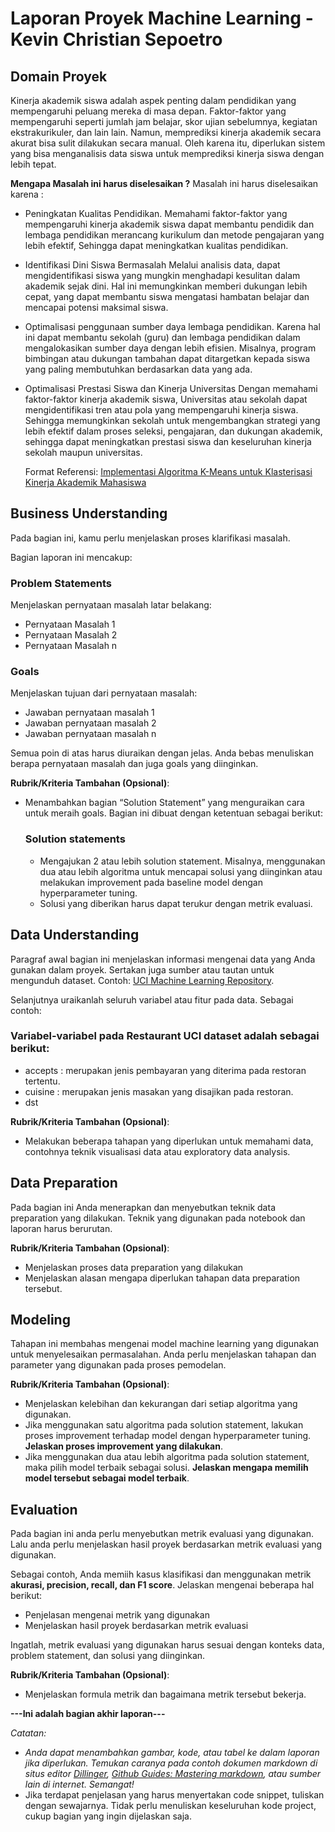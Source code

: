 # Laporan Proyek Machine Learning - Kevin Christian Sepoetro

## Domain Proyek

Kinerja akademik siswa adalah aspek penting dalam pendidikan yang mempengaruhi peluang mereka di masa depan. Faktor-faktor yang mempengaruhi seperti jumlah jam belajar, skor ujian sebelumnya, kegiatan ekstrakurikuler, dan lain lain. Namun, memprediksi kinerja akademik secara akurat bisa sulit dilakukan secara manual. Oleh karena itu, diperlukan sistem yang bisa menganalisis data siswa untuk memprediksi kinerja siswa dengan lebih tepat.

**Mengapa Masalah ini harus diselesaikan ?**
Masalah ini harus diselesaikan karena :
- Peningkatan Kualitas Pendidikan.
Memahami faktor-faktor yang mempengaruhi kinerja akademik siswa dapat membantu pendidik dan lembaga pendidikan merancang kurikulum dan metode pengajaran yang lebih efektif, Sehingga dapat meningkatkan kualitas pendidikan.
- Identifikasi Dini Siswa Bermasalah
Melalui analisis data, dapat mengidentifikasi siswa yang mungkin menghadapi kesulitan dalam akademik sejak dini. Hal ini memungkinkan memberi dukungan lebih cepat, yang dapat membantu siswa mengatasi hambatan belajar dan mencapai potensi maksimal siswa.
- Optimalisasi penggunaan sumber daya lembaga pendidikan.
Karena hal ini dapat membantu sekolah (guru) dan lembaga pendidikan dalam mengalokasikan sumber daya dengan lebih efisien. Misalnya, program bimbingan atau dukungan tambahan dapat ditargetkan kepada siswa yang paling membutuhkan berdasarkan data yang ada.
- Optimalisasi Prestasi Siswa dan Kinerja Universitas
Dengan memahami faktor-faktor kinerja akademik siswa, Universitas atau sekolah dapat mengidentifikasi tren atau pola yang mempengaruhi kinerja siswa. Sehingga memungkinkan sekolah untuk mengembangkan strategi yang lebih efektif dalam proses seleksi, pengajaran, dan dukungan akademik, sehingga dapat meningkatkan prestasi siswa dan keseluruhan kinerja sekolah maupun universitas.

  Format Referensi: [Implementasi Algoritma K-Means untuk Klasterisasi Kinerja Akademik Mahasiswa](https://j-ptiik.ub.ac.id/index.php/j-ptiik/article/view/1571/568) 

## Business Understanding

Pada bagian ini, kamu perlu menjelaskan proses klarifikasi masalah.

Bagian laporan ini mencakup:

### Problem Statements

Menjelaskan pernyataan masalah latar belakang:
- Pernyataan Masalah 1
- Pernyataan Masalah 2
- Pernyataan Masalah n

### Goals

Menjelaskan tujuan dari pernyataan masalah:
- Jawaban pernyataan masalah 1
- Jawaban pernyataan masalah 2
- Jawaban pernyataan masalah n

Semua poin di atas harus diuraikan dengan jelas. Anda bebas menuliskan berapa pernyataan masalah dan juga goals yang diinginkan.

**Rubrik/Kriteria Tambahan (Opsional)**:
- Menambahkan bagian “Solution Statement” yang menguraikan cara untuk meraih goals. Bagian ini dibuat dengan ketentuan sebagai berikut: 

    ### Solution statements
    - Mengajukan 2 atau lebih solution statement. Misalnya, menggunakan dua atau lebih algoritma untuk mencapai solusi yang diinginkan atau melakukan improvement pada baseline model dengan hyperparameter tuning.
    - Solusi yang diberikan harus dapat terukur dengan metrik evaluasi.

## Data Understanding
Paragraf awal bagian ini menjelaskan informasi mengenai data yang Anda gunakan dalam proyek. Sertakan juga sumber atau tautan untuk mengunduh dataset. Contoh: [UCI Machine Learning Repository](https://archive.ics.uci.edu/ml/datasets/Restaurant+%26+consumer+data).

Selanjutnya uraikanlah seluruh variabel atau fitur pada data. Sebagai contoh:  

### Variabel-variabel pada Restaurant UCI dataset adalah sebagai berikut:
- accepts : merupakan jenis pembayaran yang diterima pada restoran tertentu.
- cuisine : merupakan jenis masakan yang disajikan pada restoran.
- dst

**Rubrik/Kriteria Tambahan (Opsional)**:
- Melakukan beberapa tahapan yang diperlukan untuk memahami data, contohnya teknik visualisasi data atau exploratory data analysis.

## Data Preparation
Pada bagian ini Anda menerapkan dan menyebutkan teknik data preparation yang dilakukan. Teknik yang digunakan pada notebook dan laporan harus berurutan.

**Rubrik/Kriteria Tambahan (Opsional)**: 
- Menjelaskan proses data preparation yang dilakukan
- Menjelaskan alasan mengapa diperlukan tahapan data preparation tersebut.

## Modeling
Tahapan ini membahas mengenai model machine learning yang digunakan untuk menyelesaikan permasalahan. Anda perlu menjelaskan tahapan dan parameter yang digunakan pada proses pemodelan.

**Rubrik/Kriteria Tambahan (Opsional)**: 
- Menjelaskan kelebihan dan kekurangan dari setiap algoritma yang digunakan.
- Jika menggunakan satu algoritma pada solution statement, lakukan proses improvement terhadap model dengan hyperparameter tuning. **Jelaskan proses improvement yang dilakukan**.
- Jika menggunakan dua atau lebih algoritma pada solution statement, maka pilih model terbaik sebagai solusi. **Jelaskan mengapa memilih model tersebut sebagai model terbaik**.

## Evaluation
Pada bagian ini anda perlu menyebutkan metrik evaluasi yang digunakan. Lalu anda perlu menjelaskan hasil proyek berdasarkan metrik evaluasi yang digunakan.

Sebagai contoh, Anda memiih kasus klasifikasi dan menggunakan metrik **akurasi, precision, recall, dan F1 score**. Jelaskan mengenai beberapa hal berikut:
- Penjelasan mengenai metrik yang digunakan
- Menjelaskan hasil proyek berdasarkan metrik evaluasi

Ingatlah, metrik evaluasi yang digunakan harus sesuai dengan konteks data, problem statement, dan solusi yang diinginkan.

**Rubrik/Kriteria Tambahan (Opsional)**: 
- Menjelaskan formula metrik dan bagaimana metrik tersebut bekerja.

**---Ini adalah bagian akhir laporan---**

_Catatan:_
- _Anda dapat menambahkan gambar, kode, atau tabel ke dalam laporan jika diperlukan. Temukan caranya pada contoh dokumen markdown di situs editor [Dillinger](https://dillinger.io/), [Github Guides: Mastering markdown](https://guides.github.com/features/mastering-markdown/), atau sumber lain di internet. Semangat!_
- Jika terdapat penjelasan yang harus menyertakan code snippet, tuliskan dengan sewajarnya. Tidak perlu menuliskan keseluruhan kode project, cukup bagian yang ingin dijelaskan saja.


